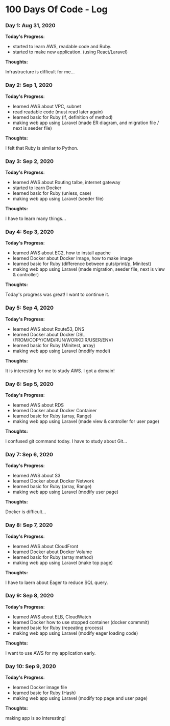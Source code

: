 # 100 Days Of Code - Log

### Day 1: Aug 31, 2020

**Today's Progress**:
- started to learn AWS, readable code and Ruby.
- started to make new application. (using React/Laravel)

**Thoughts:**

Infrastructure is difficult for me...


### Day 2: Sep 1, 2020

**Today's Progress**:
- learned AWS about VPC, subnet
- read readable code (must read later again)
- learned basic for Ruby (if, definition of method)
- making web app using Laravel (made ER diagram, and migration file / next is seeder file)

**Thoughts:**

I felt that Ruby is similar to Python.

### Day 3: Sep 2, 2020

**Today's Progress**:
- learned AWS about Routing talbe, internet gateway
- started to learn Docker
- learned basic for Ruby (unless, case)
- making web app using Laravel (seeder file)

**Thoughts:**

I have to learn many things...

### Day 4: Sep 3, 2020

**Today's Progress**:
- learned AWS about EC2, how to install apache
- learned Docker about Docker Image, how to make image
- learned basic for Ruby (difference between puts/print/p, Minitest)
- making web app using Laravel (made migration, seeder file, next is view & controller)

**Thoughts:**

Today's progress was great! I want to continue it.


### Day 5: Sep 4, 2020

**Today's Progress**:
- learned AWS about Route53, DNS
- learned Docker about Docker DSL (FROM/COPY/CMD/RUN/WORKDIR/USER/ENV)
- learned basic for Ruby (Minitest, array)
- making web app using Laravel (modify model)

**Thoughts:**

It is interesting for me to study AWS. I got a domain!


### Day 6: Sep 5, 2020

**Today's Progress**:
- learned AWS about RDS
- learned Docker about Docker Container
- learned basic for Ruby (array, Range)
- making web app using Laravel (made view & controller for user page)

**Thoughts:**

I confused git command today. I have to study about Git...


### Day 7: Sep 6, 2020

**Today's Progress**:
- learned AWS about S3
- learned Docker about Docker Network
- learned basic for Ruby (array, Range)
- making web app using Laravel (modify user page)

**Thoughts:**

Docker is difficult...

### Day 8: Sep 7, 2020

**Today's Progress**:
- learned AWS about CloudFront
- learned Docker about Docker Volume
- learned basic for Ruby (array method)
- making web app using Laravel (make top page)

**Thoughts:**

I have to laern about Eager to reduce SQL query.


### Day 9: Sep 8, 2020

**Today's Progress**:
- learned AWS about ELB, CloudWatch
- learned Docker how to use stopped container (docker commmit)
- learned basic for Ruby (repeating process)
- making web app using Laravel (modify eager loading code)

**Thoughts:**

I want to use AWS for my application early.


### Day 10: Sep 9, 2020

**Today's Progress**:
- learned Docker image file
- learned basic for Ruby (Hash)
- making web app using Laravel (modify top page and user page)

**Thoughts:**

making app is so interesting!
